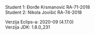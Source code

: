 

Student 1: Đorđe Krsmanović RA-71-2018  
Student 2: Nikola Jovišić RA-74-2018  

Verzija Eclips-a: 2020-09 (4.17.0)  
Verzija JDK: 1.8.0_231  
